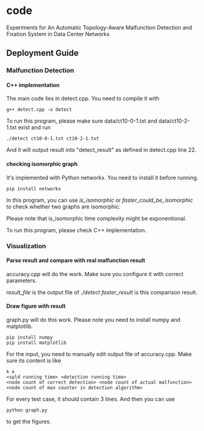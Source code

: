 # code
Experiments for An Automatic Topology-Aware Malfunction Detection and Fixation System in Data Center Networks

## Deployment Guide

### Malfunction Detection

#### C++ implementation
The main code lies in detect.cpp. You need to compile it with
```
g++ detect.cpp -o detect
```

To run this program, please make sure data/ct10-0-1.txt and data/ct10-2-1.txt exist and run
```
./detect ct10-0-1.txt ct10-2-1.txt
```

And it will output result into "detect_result" as defined in detect.cpp line 22.

#### checking isomorphic graph
It's implemented with Python networkx. You need to install it before running.
```
pip install networkx
```
In this program, you can use *is_isomorphic* or *faster_could_be_isomorphic* to check whether two graphs are isomorphic.

Please note that is_isomorphic time complexity might be exponentional.

To run this program, please check C++ implementation.

### Visualization

#### Parse result and compare with real malfunction result

accuracy.cpp will do the work. Make sure you configure it with correct parameters.

*result_file* is the output file of *./detect*
*faster_result* is this comparison result.

#### Draw figure with result

graph.py will do this work. Please note you need to install numpy and matplotlib.
```
pip install numpy
pip install matplotlib
```

For the input, you need to manually edit output file of accuracy.cpp. Make sure its content is like
```
k e
<spld running time> <detection running time>
<node count of correct detection> <node count of actual malfunction> <node count of max counter in detection algorithm>
```

For every test case, it should contain 3 lines. And then you can use 
```
python graph.py
```
to get the figures.


